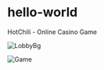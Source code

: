 # hello-world
HotChili - Online Casino Game


![LobbyBg](https://github.com/Aleksandar-Lazarevic/HotChili-Online-Casino-Game/assets/135633702/215f7fc7-b6b6-4776-9722-9996821d102b)

![Game](https://github.com/Aleksandar-Lazarevic/HotChili-Online-Casino-Game/assets/135633702/ae0159a7-43eb-4a1a-8c38-4cdc54f80168)
